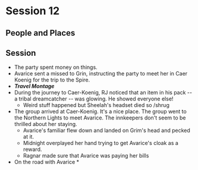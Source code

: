 
# Session 12
## People and Places
## Session
* The party spent money on things.	
* Avarice sent a missed to Grin, instructing the party to meet her in Caer Koenig for the trip to the Spire.
* ***Travel Montage***
* During the journey to Caer-Koenig, RJ noticed that an item in his pack -- a tribal dreamcatcher -- was glowing. He showed everyone else!
	* Weird stuff happened but Sheelah's headset died so /shrug
* The group arrived at Caer-Koenig. It's a nice place. The group went to the Northern Lights to meet Avarice. The innkeepers don't seem to be thrilled about her staying.
	* Avarice's familiar flew down and landed on Grim's head and pecked at it.
	* Midnight overplayed her hand trying to get Avarice's cloak as a reward.
	* Ragnar made sure that Avarice was paying her bills
* On the road with Avarice
	* 
<!--stackedit_data:
eyJoaXN0b3J5IjpbNTMyODI3NTM2LC0zMjg4Njc4ODAsMTgzND
MyMjcyLDE0MTM5MTA5ODgsLTQzOTc2ODEyMiwtODM4MDY5NjY2
LDExNjk0MDUzNzZdfQ==
-->